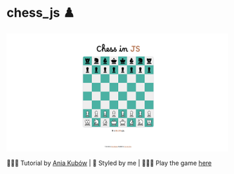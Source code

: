 # chess_js ♟️   

![Chess Screenshot](/images/Chess.png)

👩🏻‍🏫 Tutorial by [Ania Kubów](https://www.youtube.com/watch?v=Qv0fvm5B0EM) | 🎨 Styled by me | 👩🏻‍💻 Play the game [here](https://corrine2212.github.io/chess_js/)
